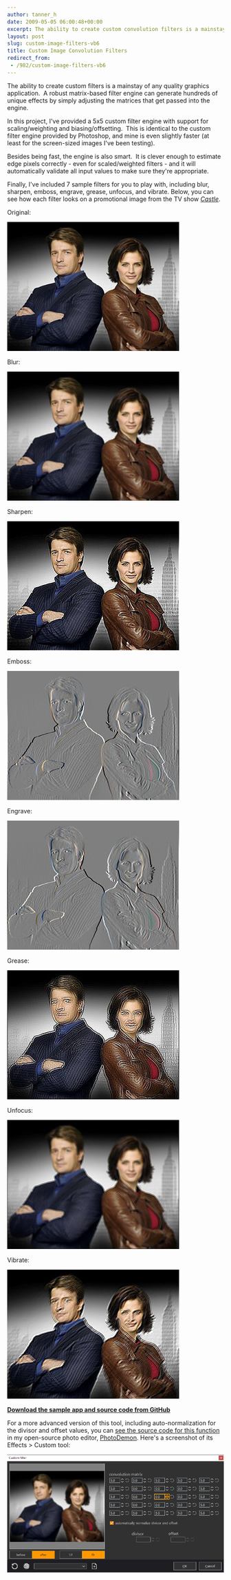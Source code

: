 ```yaml
---
author: tanner_h
date: 2009-05-05 06:00:48+00:00
excerpt: The ability to create custom convolution filters is a mainstay of modern photo editors.  A robust matrix-based filter engine can be used to create many unique image effects by simply manipulating the matrices you supply to the engine.  In this project, I've provided a 5x5 custom filter engine with support for both scaling and biasing.  This is roughly identical to the custom filter engine provided by Photoshop...
layout: post
slug: custom-image-filters-vb6
title: Custom Image Convolution Filters
redirect_from:
 - /982/custom-image-filters-vb6
---
```


The ability to create custom filters is a mainstay of any quality graphics application.  A robust matrix-based filter engine can generate hundreds of unique effects by simply adjusting the matrices that get passed into the engine.

In this project, I've provided a 5x5 custom filter engine with support for scaling/weighting and biasing/offsetting.   This is identical to the custom filter engine provided by Photoshop, and mine is even slightly faster (at least for the screen-sized images I've been testing).

Besides being fast, the engine is also smart.   It is clever enough to estimate edge pixels correctly - even for scaled/weighted filters - and it will automatically validate all input values to make sure they're appropriate.

Finally, I've included 7 sample filters for you to play with, including blur, sharpen, emboss, engrave, grease, unfocus, and vibrate. Below, you can see how each filter looks on a promotional image from the TV show [_Castle_](http://abc.go.com/primetime/castle/index?pn=index).

Original:

![castle](images/castle.jpg)

Blur:

![castle_blur](images/castle_blur.jpg)

Sharpen:

![castle_sharpen](images/castle_sharpen.jpg)

Emboss:

![castle_emboss](images/castle_emboss.jpg)

Engrave:

![castle_engrave](images/castle_engrave.jpg)

Grease:

![castle_grease](images/castle_grease.jpg)

Unfocus:

![castle_unfocus](images/castle_unfocus.jpg)

Vibrate:

![castle_vibrate](images/castle_vibrate.jpg)

**[Download the sample app and source code from GitHub](https://github.com/tannerhelland/vb6-code/tree/master/Custom-image-filters)**

For a more advanced version of this tool, including auto-normalization for the divisor and offset values, you can [see the source code for this function](https://github.com/tannerhelland/PhotoDemon/blob/master/Forms/Effects_CustomFilter.frm) in my open-source photo editor, [PhotoDemon](https://photodemon.org).  Here's a screenshot of its Effects > Custom tool:

[![PD_custom_filter_screenshot.png](images/PD_custom_filter_screenshot.png)](images/PD_custom_filter_screenshot.png)